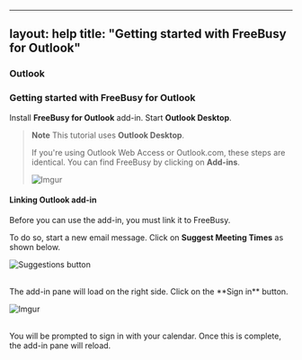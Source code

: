 ---
layout: help
title: "Getting started with FreeBusy for Outlook"
---


### **Outlook**

### Getting started with FreeBusy for Outlook

Install **FreeBusy for Outlook** add-in.
Start **Outlook Desktop**.

> **Note**
> This tutorial uses **Outlook Desktop**.
> 
> If you're using Outlook Web Access or Outlook.com, these steps are identical.
> You can find FreeBusy by clicking on **Add-ins**.
> 
> ![Imgur](http://i.imgur.com/bFdOANU.png)


#### Linking Outlook add-in

Before you can use the add-in, you must link it to FreeBusy.

To do so, start a new email message.
Click on **Suggest Meeting Times** as shown below.

![Suggestions button](http://i.imgur.com/sqlmlWy.png)

<br>
The add-in pane will load on the right side.
Click on the **Sign in** button.

![Imgur](http://i.imgur.com/LWtJCoo.png)

<br>
You will be prompted to sign in with your calendar.
Once this is complete, the add-in pane will reload.